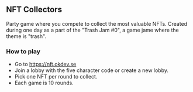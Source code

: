 ## NFT Collectors

Party game where you compete to collect the most valuable NFTs. Created during one day as a part of the "Trash Jam #0", a game jame where the theme is "trash".

### How to play
* Go to https://nft.okdev.se
* Join a lobby with the five character code or create a new lobby.
* Pick one NFT per round to collect.
* Each game is 10 rounds.